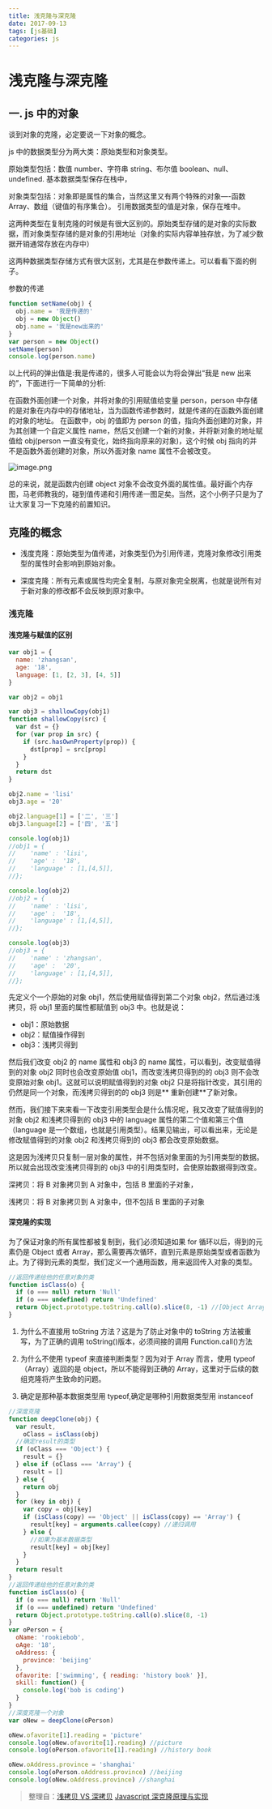 ```yaml
---
title: 浅克隆与深克隆
date: 2017-09-13
tags: [js基础]
categories: js
---
```


# 浅克隆与深克隆

## 一. js 中的对象

谈到对象的克隆，必定要说一下对象的概念。

js 中的数据类型分为两大类：原始类型和对象类型。

原始类型包括：数值 number、字符串 string、布尔值 boolean、null、undefined.
基本数据类型保存在栈中，

对象类型包括：对象即是属性的集合，当然这里又有两个特殊的对象—-函数 Array、数组（键值的有序集合）。
引用数据类型的值是对象，保存在堆中。

这两种类型在复制克隆的时候是有很大区别的。原始类型存储的是对象的实际数据，而对象类型存储的是对象的引用地址（对象的实际内容单独存放，为了减少数据开销通常存放在内存中）

这两种数据类型存储方式有很大区别，尤其是在参数传递上。可以看看下面的例子。

参数的传递

```js
function setName(obj) {
  obj.name = '我是传递的'
  obj = new Object()
  obj.name = '我是new出来的'
}
var person = new Object()
setName(person)
console.log(person.name)
```

以上代码的弹出值是:我是传递的，很多人可能会以为将会弹出“我是 new 出来的”，下面进行一下简单的分析:

在函数外面创建一个对象，并将对象的引用赋值给变量 person，person 中存储的是对象在内存中的存储地址，当为函数传递参数时，就是传递的在函数外面创建的对象的地址。
在函数中，obj 的值即为 person 的值，指向外面创建的对象，并为其创建一个自定义属性 name，然后又创建一个新的对象，并将新对象的地址赋值给 obj(person 一直没有变化，始终指向原来的对象)，这个时候 obj 指向的并不是函数外面创建的对象，所以外面对象 name 属性不会被改变。

![image.png](http://upload-images.jianshu.io/upload_images/4869616-3d98896d160e73b8.png?imageMogr2/auto-orient/strip%7CimageView2/2/w/1240)

总的来说，就是函数内创建 object 对象不会改变外面的属性值。最好画个内存图，马老师教我的，碰到值传递和引用传递一图足矣。当然，这个小例子只是为了让大家复习一下克隆的前置知识。

## 克隆的概念

- 浅度克隆：原始类型为值传递，对象类型仍为引用传递，克隆对象修改引用类型的属性时会影响到原始对象。

- 深度克隆：所有元素或属性均完全复制，与原对象完全脱离，也就是说所有对于新对象的修改都不会反映到原对象中。

### 浅克隆

#### 浅克隆与赋值的区别

```js
var obj1 = {
  name: 'zhangsan',
  age: '18',
  language: [1, [2, 3], [4, 5]]
}

var obj2 = obj1

var obj3 = shallowCopy(obj1)
function shallowCopy(src) {
  var dst = {}
  for (var prop in src) {
    if (src.hasOwnProperty(prop)) {
      dst[prop] = src[prop]
    }
  }
  return dst
}

obj2.name = 'lisi'
obj3.age = '20'

obj2.language[1] = ['二', '三']
obj3.language[2] = ['四', '五']

console.log(obj1)
//obj1 = {
//    'name' : 'lisi',
//    'age' :  '18',
//    'language' : [1,[4,5]],
//};

console.log(obj2)
//obj2 = {
//    'name' : 'lisi',
//    'age' :  '18',
//    'language' : [1,[4,5]],
//};

console.log(obj3)
//obj3 = {
//    'name' : 'zhangsan',
//    'age' :  '20',
//    'language' : [1,[4,5]],
//};
```

先定义个一个原始的对象 obj1，然后使用赋值得到第二个对象 obj2，然后通过浅拷贝，将 obj1 里面的属性都赋值到 obj3 中。也就是说：

- obj1：原始数据
- obj2：赋值操作得到
- obj3：浅拷贝得到

然后我们改变 obj2 的 name 属性和 obj3 的 name 属性，可以看到，改变赋值得到的对象 obj2 同时也会改变原始值 obj1，而改变浅拷贝得到的的 obj3 则不会改变原始对象 obj1。这就可以说明赋值得到的对象 obj2 只是将指针改变，其引用的仍然是同一个对象，而浅拷贝得到的的 obj3 则是** 重新创建**了新对象。

然而，我们接下来来看一下改变引用类型会是什么情况呢，我又改变了赋值得到的对象 obj2 和浅拷贝得到的 obj3 中的 language 属性的第二个值和第三个值（language 是一个数组，也就是引用类型）。结果见输出，可以看出来，无论是修改赋值得到的对象 obj2 和浅拷贝得到的 obj3 都会改变原始数据。

这是因为浅拷贝只复制一层对象的属性，并不包括对象里面的为引用类型的数据。所以就会出现改变浅拷贝得到的 obj3 中的引用类型时，会使原始数据得到改变。

深拷贝：将 B 对象拷贝到 A 对象中，包括 B 里面的子对象，

浅拷贝：将 B 对象拷贝到 A 对象中，但不包括 B 里面的子对象

#### 深克隆的实现

为了保证对象的所有属性都被复制到，我们必须知道如果 for 循环以后，得到的元素仍是 Object 或者 Array，那么需要再次循环，直到元素是原始类型或者函数为止。为了得到元素的类型，我们定义一个通用函数，用来返回传入对象的类型。

```js
//返回传递给他的任意对象的类
function isClass(o) {
  if (o === null) return 'Null'
  if (o === undefined) return 'Undefined'
  return Object.prototype.toString.call(o).slice(8, -1) //[Object Array] =>Array
}
```

1.  为什么不直接用 toString 方法？这是为了防止对象中的 toString 方法被重写，为了正确的调用 toString()版本，必须间接的调用 Function.call()方法

2.  为什么不使用 typeof 来直接判断类型？因为对于 Array 而言，使用 typeof（Array）返回的是 object，所以不能得到正确的 Array，这里对于后续的数组克隆将产生致命的问题。

3.  确定是那种基本数据类型用 typeof,确定是哪种引用数据类型用 instanceof

```js
//深度克隆
function deepClone(obj) {
  var result,
    oClass = isClass(obj)
  //确定result的类型
  if (oClass === 'Object') {
    result = {}
  } else if (oClass === 'Array') {
    result = []
  } else {
    return obj
  }
  for (key in obj) {
    var copy = obj[key]
    if (isClass(copy) == 'Object' || isClass(copy) == 'Array') {
      result[key] = arguments.callee(copy) //递归调用
    } else {
      //如果为基本数据类型
      result[key] = obj[key]
    }
  }
  return result
}
//返回传递给他的任意对象的类
function isClass(o) {
  if (o === null) return 'Null'
  if (o === undefined) return 'Undefined'
  return Object.prototype.toString.call(o).slice(8, -1)
}
var oPerson = {
  oName: 'rookiebob',
  oAge: '18',
  oAddress: {
    province: 'beijing'
  },
  ofavorite: ['swimming', { reading: 'history book' }],
  skill: function() {
    console.log('bob is coding')
  }
}
//深度克隆一个对象
var oNew = deepClone(oPerson)

oNew.ofavorite[1].reading = 'picture'
console.log(oNew.ofavorite[1].reading) //picture
console.log(oPerson.ofavorite[1].reading) //history book

oNew.oAddress.province = 'shanghai'
console.log(oPerson.oAddress.province) //beijing
console.log(oNew.oAddress.province) //shanghai
```

> 整理自：[浅拷贝 VS 深拷贝](http://www.jianshu.com/p/ddc2bc57be55)
 > [Javascript 深克隆原理与实现](http://www.zyy1217.com/2017/01/05/Javascript%E6%B7%B1%E5%85%8B%E9%9A%86%E5%8E%9F%E7%90%86%E4%B8%8E%E5%AE%9E%E7%8E%B0/)
